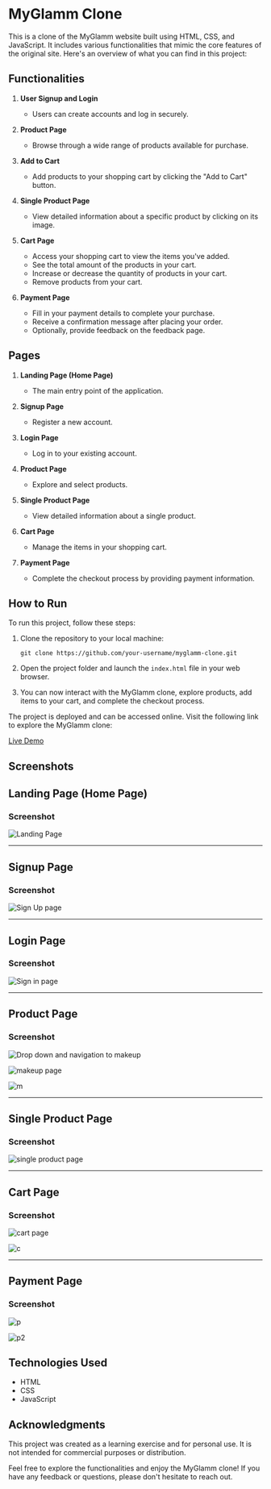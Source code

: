 # MyGlamm Clone

This is a clone of the MyGlamm website built using HTML, CSS, and JavaScript. It includes various functionalities that mimic the core features of the original site. Here's an overview of what you can find in this project:

## Functionalities

1. **User Signup and Login**
   - Users can create accounts and log in securely.

2. **Product Page**
   - Browse through a wide range of products available for purchase.

3. **Add to Cart**
   - Add products to your shopping cart by clicking the "Add to Cart" button.

4. **Single Product Page**
   - View detailed information about a specific product by clicking on its image.

5. **Cart Page**
   - Access your shopping cart to view the items you've added.
   - See the total amount of the products in your cart.
   - Increase or decrease the quantity of products in your cart.
   - Remove products from your cart.

6. **Payment Page**
   - Fill in your payment details to complete your purchase.
   - Receive a confirmation message after placing your order.
   - Optionally, provide feedback on the feedback page.

## Pages

1. **Landing Page (Home Page)**
   - The main entry point of the application.

2. **Signup Page**
   - Register a new account.

3. **Login Page**
   - Log in to your existing account.

4. **Product Page**
   - Explore and select products.

5. **Single Product Page**
   - View detailed information about a single product.

6. **Cart Page**
   - Manage the items in your shopping cart.

7. **Payment Page**
   - Complete the checkout process by providing payment information.

## How to Run

To run this project, follow these steps:

1. Clone the repository to your local machine:

   ```shell
   git clone https://github.com/your-username/myglamm-clone.git
   ```

2. Open the project folder and launch the `index.html` file in your web browser.

3. You can now interact with the MyGlamm clone, explore products, add items to your cart, and complete the checkout process.

The project is deployed and can be accessed online. Visit the following link to explore the MyGlamm clone:

[Live Demo](https://incomparable-souffle-e17553.netlify.app/)

## Screenshots

## Landing Page (Home Page)

### Screenshot

![Landing Page](https://github.com/Jayeshkhandelwal09/MyGlamm.com-MyGlamm.com-Clone-/assets/112822012/d05518bf-1467-4827-b918-0b66ecfb05ba)

---

## Signup Page

### Screenshot

![Sign Up page](https://github.com/Jayeshkhandelwal09/MyGlamm.com-MyGlamm.com-Clone-/assets/112822012/5072b9ae-98e4-48f1-bc52-a7f1a72d52eb)

---

## Login Page

### Screenshot

![Sign in page](https://github.com/Jayeshkhandelwal09/MyGlamm.com-MyGlamm.com-Clone-/assets/112822012/b528e4bf-7009-496d-8868-bdd196bdb00a)

---

## Product Page

### Screenshot

![Drop down and navigation to makeup](https://github.com/Jayeshkhandelwal09/MyGlamm.com-MyGlamm.com-Clone-/assets/112822012/40491d09-e18e-4314-ac4f-c6633c2e205a)

![makeup page](https://github.com/Jayeshkhandelwal09/MyGlamm.com-MyGlamm.com-Clone-/assets/112822012/4dd60196-2ed7-472d-8640-16a43c2315a3)

![m](https://github.com/Jayeshkhandelwal09/MyGlamm.com-MyGlamm.com-Clone-/assets/112822012/7383e305-94c9-4a07-9bfc-026f533e0faa)

---

## Single Product Page

### Screenshot

![single product page](https://github.com/Jayeshkhandelwal09/MyGlamm.com-MyGlamm.com-Clone-/assets/112822012/44ec624b-ac45-4f05-b3c5-e18d5dd07295)

---

## Cart Page

### Screenshot

![cart page](https://github.com/Jayeshkhandelwal09/MyGlamm.com-MyGlamm.com-Clone-/assets/112822012/818a16a0-45aa-40df-af96-a0f343eb5ec1)

![c](https://github.com/Jayeshkhandelwal09/MyGlamm.com-MyGlamm.com-Clone-/assets/112822012/1ec6cabf-2415-4c19-95a0-e57e5ff0faf8)

---

## Payment Page

### Screenshot

![p](https://github.com/Jayeshkhandelwal09/MyGlamm.com-MyGlamm.com-Clone-/assets/112822012/eee59dbd-01bd-4150-90b6-f975b3726b37)

![p2](https://github.com/Jayeshkhandelwal09/MyGlamm.com-MyGlamm.com-Clone-/assets/112822012/3a6e2ed6-61e9-4cb6-9916-38acad6a7141)





## Technologies Used

- HTML
- CSS
- JavaScript

## Acknowledgments

This project was created as a learning exercise and for personal use. It is not intended for commercial purposes or distribution.

Feel free to explore the functionalities and enjoy the MyGlamm clone! If you have any feedback or questions, please don't hesitate to reach out.
